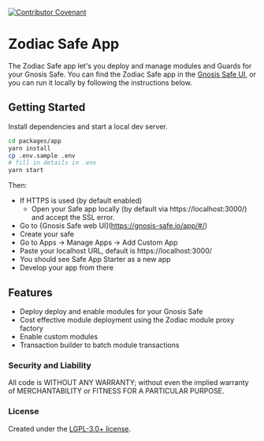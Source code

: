 [![Contributor Covenant](https://img.shields.io/badge/Contributor%20Covenant-2.1-4baaaa.svg)](https://github.com/gnosis/CODE_OF_CONDUCT)

# Zodiac Safe App

The Zodiac Safe app let's you deploy and manage modules and Guards for your Gnosis Safe. You can find the Zodiac Safe app in the [Gnosis Safe UI](https://gnosis-safe.io/app/#/), or you can run it locally by following the instructions below.

## Getting Started

Install dependencies and start a local dev server.

```bash
cd packages/app
yarn install
cp .env.sample .env
# fill in details in .env
yarn start
```

Then:

- If HTTPS is used (by default enabled)
  - Open your Safe app locally (by default via https://localhost:3000/) and accept the SSL error.
- Go to {Gnosis Safe web UI](https://gnosis-safe.io/app/#/)
- Create your safe
- Go to Apps -> Manage Apps -> Add Custom App
- Paste your localhost URL, default is https://localhost:3000/
- You should see Safe App Starter as a new app
- Develop your app from there

## Features

- Deploy deploy and enable modules for your Gnosis Safe
- Cost effective module deployment using the Zodiac module proxy factory
- Enable custom modules
- Transaction builder to batch module transactions

### Security and Liability

All code is WITHOUT ANY WARRANTY; without even the implied warranty of MERCHANTABILITY or FITNESS FOR A PARTICULAR PURPOSE.

### License

Created under the [LGPL-3.0+ license](LICENSE).
